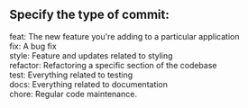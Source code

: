 ## Specify the type of commit:
feat: The new feature you're adding to a particular application <br />
fix: A bug fix <br />
style: Feature and updates related to styling <br />
refactor: Refactoring a specific section of the codebase <br />
test: Everything related to testing <br />
docs: Everything related to documentation <br />
chore: Regular code maintenance. <br />
